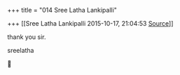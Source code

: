 +++
title = "014 Sree Latha Lankipalli"

+++
[[Sree Latha Lankipalli	2015-10-17, 21:04:53 [Source](https://groups.google.com/g/samskrita/c/4doSQpdQgFw)]]



thank you sir.

  

sreelatha



